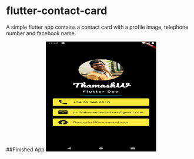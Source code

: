 # flutter-contact-card

A simple flutter app contains a contact card with a profile image, telephone number and facebook name.

##Finished App
<img src="https://github.com/PurinduWeerawardana/contact_card/blob/master/images/final.png"  width="300" height="300">
